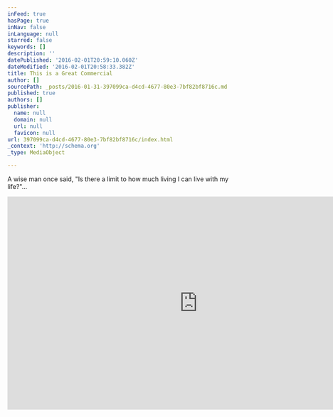 ```yaml
---
inFeed: true
hasPage: true
inNav: false
inLanguage: null
starred: false
keywords: []
description: ''
datePublished: '2016-02-01T20:59:10.060Z'
dateModified: '2016-02-01T20:58:33.382Z'
title: This is a Great Commercial
author: []
sourcePath: _posts/2016-01-31-397099ca-d4cd-4677-80e3-7bf82bf8716c.md
published: true
authors: []
publisher:
  name: null
  domain: null
  url: null
  favicon: null
url: 397099ca-d4cd-4677-80e3-7bf82bf8716c/index.html
_context: 'http://schema.org'
_type: MediaObject

---
```

A wise man once said, "Is there a limit to how much living I can live with my life?"...

<iframe src="https://cdn.embedly.com/widgets/media.html?src=https%3A%2F%2Fwww.youtube.com%2Fembed%2F5hteeecX1oQ%3Ffeature%3Doembed&amp;url=https%3A%2F%2Fwww.youtube.com%2Fwatch%3Fv%3D5hteeecX1oQ%26feature%3Dyoutu.be&amp;image=https%3A%2F%2Fi.ytimg.com%2Fvi%2F5hteeecX1oQ%2Fhqdefault.jpg&amp;key=b7d04c9b404c499eba89ee7072e1c4f7&amp;type=text%2Fhtml&amp;schema=youtube" width="854" height="480" scrolling="no" frameborder="0" allowfullscreen="allowfullscreen" style=""></iframe>